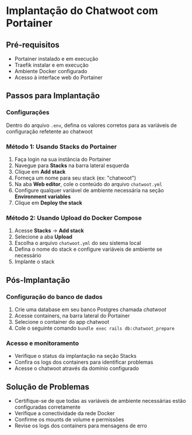 # Implantação do Chatwoot com Portainer

## Pré-requisitos

- Portainer instalado e em execução
- Traefik instalar e em execução
- Ambiente Docker configurado
- Acesso à interface web do Portainer

## Passos para Implantação

### Configurações

Dentro do arquivo `.env`, defina os valores corretos para as variáveis de configuração refetente ao chatwoot

### Método 1: Usando Stacks do Portainer

1. Faça login na sua instância do Portainer
2. Navegue para **Stacks** na barra lateral esquerda
3. Clique em **Add stack**
4. Forneça um nome para seu stack (ex: "chatwoot")
5. Na aba **Web editor**, cole o conteúdo do arquivo `chatwoot.yml`
6. Configure qualquer variável de ambiente necessária na seção **Environment variables**
7. Clique em **Deploy the stack**

### Método 2: Usando Upload do Docker Compose

1. Acesse **Stacks** → **Add stack**
2. Selecione a aba **Upload**
3. Escolha o arquivo `chatwoot.yml` do seu sistema local
4. Defina o nome do stack e configure variáveis de ambiente se necessário
5. Implante o stack

## Pós-Implantação

### Configuração do banco de dados

1. Crie uma database em seu banco Postgres chamada *chatwoot*
2. Acesse containers, na barra lateral do Portainer
3. Selecione o container do app chatwoot
4. Cole o seguinte comando `bundle exec rails db:chatwoot_prepare`

### Acesso e monitoramento

- Verifique o status da implantação na seção Stacks
- Confira os logs dos containers para identificar problemas
- Acesse o chatwoot através da domínio configurado

## Solução de Problemas

- Certifique-se de que todas as variáveis de ambiente necessárias estão configuradas corretamente
- Verifique a conectividade da rede Docker
- Confirme os mounts de volume e permissões
- Revise os logs dos containers para mensagens de erro